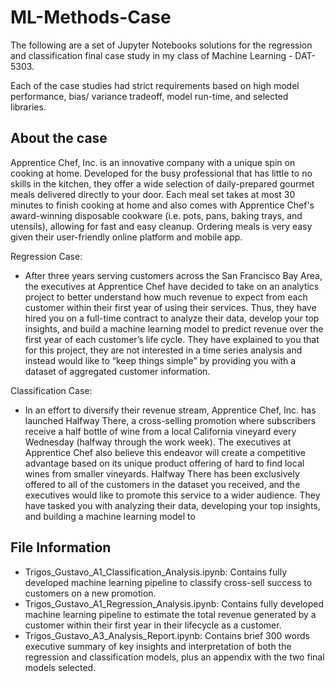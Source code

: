 # ML-Methods-Case
The following are a set of Jupyter Notebooks solutions for the regression and classification final case study in my class of Machine Learning - DAT-5303.

Each of the case studies had strict requirements based on high model performance, bias/ variance tradeoff, model run-time, and selected libraries. 

## About the case
Apprentice Chef, Inc. is an innovative company with a unique spin on cooking at home.
Developed for the busy professional that has little to no skills in the kitchen, they offer a wide
selection of daily-prepared gourmet meals delivered directly to your door. Each meal set takes at
most 30 minutes to finish cooking at home and also comes with Apprentice Chef's award-winning
disposable cookware (i.e. pots, pans, baking trays, and utensils), allowing for fast and easy
cleanup. Ordering meals is very easy given their user-friendly online platform and mobile app.

Regression Case:
- After three years serving customers across the San Francisco Bay Area, the executives at
Apprentice Chef have decided to take on an analytics project to better understand how much
revenue to expect from each customer within their first year of using their services. Thus, they
have hired you on a full-time contract to analyze their data, develop your top insights, and build a
machine learning model to predict revenue over the first year of each customer’s life cycle. They
have explained to you that for this project, they are not interested in a time series analysis and
instead would like to “keep things simple” by providing you with a dataset of aggregated
customer information.

Classification Case:
- In an effort to diversify their revenue stream, Apprentice Chef, Inc. has launched Halfway There,
a cross-selling promotion where subscribers receive a half bottle of wine from a local California
vineyard every Wednesday (halfway through the work week). The executives at Apprentice Chef
also believe this endeavor will create a competitive advantage based on its unique product
offering of hard to find local wines from smaller vineyards.
 Halfway There has been exclusively offered to all of the customers in the dataset you received,
 and the executives would like to promote this service to a wider audience. They have tasked you
 with analyzing their data, developing your top insights, and building a machine learning model to


## File Information
- Trigos_Gustavo_A1_Classification_Analysis.ipynb: Contains fully developed machine learning pipeline to classify cross-sell success to customers on a new promotion.
- Trigos_Gustavo_A1_Regression_Analysis.ipynb: Contains fully developed machine learning pipeline to estimate the total revenue generated by a customer within their first year in their lifecycle as a customer.
- Trigos_Gustavo_A3_Analysis_Report.ipynb: Contains brief 300 words executive summary of key insights and interpretation of both the regression and classification models, plus an appendix with the two final models selected. 

